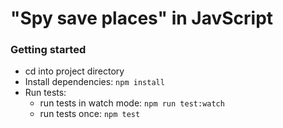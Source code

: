 # "Spy save places" in JavScript

### Getting started

- cd into project directory
- Install dependencies: `npm install`
- Run tests:
  - run tests in watch mode: `npm run test:watch`
  - run tests once: `npm test`
